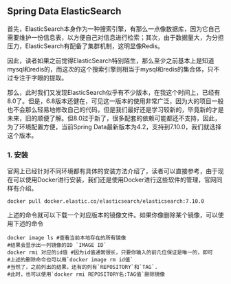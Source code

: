 ## Spring Data ElasticSearch

首先，ElasticSearch本身作为一种搜索引擎，有那么一点像数据库，因为它自己需要维护一份信息表，以方便自己对信息进行检索；其次，由于数据量大，为分担压力，ElasticSearch有配备了集群机制，这明显像Redis。

因此，读者如果之前觉得ElasticSearch特别陌生，那么至少之前基本上是知道mysql和redis的，而这次的这个搜索引擎则相当于mysql和redis的集合体，只不过专注于字眼的提取。

那么，此时我们又发现ElasticSearch似乎有不少版本，在我这个时间上，已经有8.0了。但是，6.8版本还健在，可见这一版本的使用非常广泛，因为大的项目一般也不会那么轻易地修改自己的代码，但是我们最好还是学习较新的，毕竟新的才是未来，旧的顺便了解。但8.0过于新了，很多配套的依赖可能都还不支持，因此，为了环境配置方便，当前Spring Data最新版本为4.2，支持到7.10.0，我们就选择这个版本。

### 1. 安装

官网上已经针对不同环境都有具体的安装方法介绍了，读者可以直接参考，由于现在可以使用Docker进行安装，我们还是使用Docker进行这些软件的管理，官网同样有介绍。

```basic
docker pull docker.elastic.co/elasticsearch/elasticsearch:7.10.0
```

上述的命令就可以下载一个对应版本的镜像文件。如果你像删除某个镜像，可以使用下述的命令

```basic
docker image ls #查看当前本地存在的所有镜像
#结果会显示出一列镜像的ID `IMAGE ID`
docker rmi 对应的id值 #因为id值通常很长，只要你输入的前几位保证是唯一的，即可
#上述的删除命令也可以用`docker image rm id值`
#当然了，之前列出的结果，还有的列有`REPOSITORY`和`TAG`.
#此时，也可以使用`docker rmi REPOSITORY名:TAG值`删除镜像 
```

